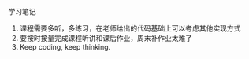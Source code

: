 学习笔记

1. 课程需要多听，多练习，在老师给出的代码基础上可以考虑其他实现方式
2. 要按时按量完成课程听讲和课后作业，周末补作业太难了
3. Keep coding, keep thinking.